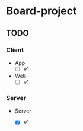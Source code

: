 # Board-project

## TODO

### Client
- App
  - [ ] v1
- Web
  - [ ] v1  
### Server
- Server
  - [x] v1
 
